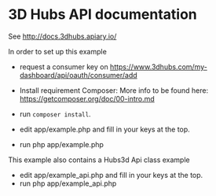 # 3D Hubs API documentation
See http://docs.3dhubs.apiary.io/

In order to set up this example

* request a consumer key on https://www.3dhubs.com/my-dashboard/api/oauth/consumer/add

* Install requirement Composer: More info to be found here: https://getcomposer.org/doc/00-intro.md
* run `composer install`. 
* edit app/example.php and fill in your keys at the top.
* run php app/example.php


This example also contains a Hubs3d Api class example

* edit app/example_api.php and fill in your keys at the top.
* run php app/example_api.php
